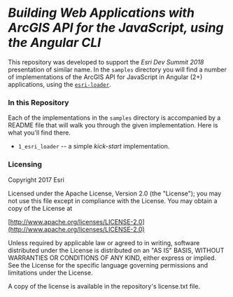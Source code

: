 # *Building Web Applications with ArcGIS API for the JavaScript, using the Angular CLI*

This repository was developed to support the *Esri Dev Summit 2018* presentation of similar name.  In the ```samples``` directory you will find a number of implementations of the ArcGIS API for JavaScript in Angular (2+) applications, using the [`esri-loader`](https://github.com/Esri/esri-loader).


### In this Repository
Each of the implementations in the ```samples``` directory is accompanied by a README file that will walk you through the given implementation. Here is what you'll find there.
* ```1_esri_loader``` -- a simple *kick-start* implementation.

### Licensing

Copyright 2017 Esri

Licensed under the Apache License, Version 2.0 (the "License"); you may not use this file except in compliance with the License. You may obtain a copy of the License at

[http://www.apache.org/licenses/LICENSE-2.0](http://www.apache.org/licenses/LICENSE-2.0)

Unless required by applicable law or agreed to in writing, software distributed under the License is distributed on an "AS IS" BASIS, WITHOUT WARRANTIES OR CONDITIONS OF ANY KIND, either express or implied. See the License for the specific language governing permissions and limitations under the License.

A copy of the license is available in the repository's license.txt file.
